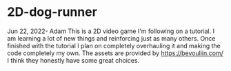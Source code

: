 # 2D-dog-runner

Jun 22, 2022- Adam
This is a 2D video game I'm following on a tutorial.
I am learning a lot of new things and reinforcing just as many others. 
Once finished with the tutorial I plan on completely overhauling it and making the code completely my own.
The assets are provided by https://bevouliin.com/ 
I think they honestly have some great choices. 
